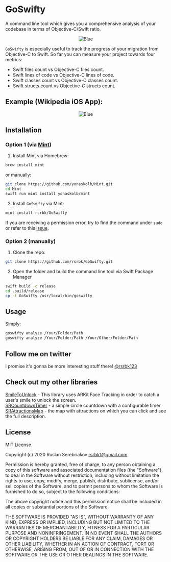# GoSwifty

A command line tool which gives you a comprehensive analysis of your codebase in terms of Objective-C/Swift ratio.

<p align="center">
    <img src="https://github.com/rsrbk/GoSwifty/blob/master/logo.png?raw=true" alt="Blue"/>
</p>

`GoSwifty` is especially useful to track the progress of your migration from Objective-C to Swift. So far you can measure your project towards four metrics:
- Swift files count vs Objective-C files count.
- Swift lines of code vs Objective-C lines of code.
- Swift classes count vs Objective-C classes count.
- Swift structs count vs Objective-C structs count.

## Example (Wikipedia iOS App):
<p align="center">
    <img src="https://github.com/rsrbk/GoSwifty/blob/master/example.png?raw=true" alt="Blue"/>
</p>

## Installation
### Option 1 (via [Mint](https://github.com/yonaskolb/Mint))
1. Install Mint via Homebrew:
```sh
brew install mint
```
or manually:
```sh
git clone https://github.com/yonaskolb/Mint.git
cd Mint
swift run mint install yonaskolb/mint
```
2. Install `GoSwifty` via Mint:
```sh
mint install rsrbk/GoSwifty
```
If you are receiving a permission error, try to find the command under `sudo` or refer to this [issue](https://github.com/yonaskolb/Mint/issues/188).
### Option 2 (manually)
1. Clone the repo:
```sh
git clone https://github.com/rsrbk/GoSwifty.git
```
2. Open the folder and build the command line tool via Swift Package Manager
```sh
swift build -c release
cd .build/release
cp -f GoSwifty /usr/local/bin/goswifty
```

## Usage
Simply:

```sh
goswifty analyze /Your/Folder/Path
goswifty analyze /Your/Folder/Path /Your/Other/Folder/Path
```

## Follow me on twitter
I promise it's gonna be more interesting stuff there! [@rsrbk123](https://twitter.com/rsrbk123)

## Check out my other libraries

[SmileToUnlock](https://github.com/rsrbk/SmileToUnlock) - This library uses ARKit Face Tracking in order to catch a user's smile to unlock the screen.<br>
[SRCountdownTimer](https://github.com/rsrbk/SRCountdownTimer) - a simple circle countdown with a configurable timer.<br>
[SRAttractionsMap](https://github.com/rsrbk/SRAttractionsMap) - the map with attractions on which you can click and see the full description.

## License
 MIT License

 Copyright (c) 2020 Ruslan Serebriakov <rsrbk1@gmail.com>

 Permission is hereby granted, free of charge, to any person obtaining a copy
 of this software and associated documentation files (the "Software"), to deal
 in the Software without restriction, including without limitation the rights
 to use, copy, modify, merge, publish, distribute, sublicense, and/or sell
 copies of the Software, and to permit persons to whom the Software is
 furnished to do so, subject to the following conditions:

 The above copyright notice and this permission notice shall be included in all
 copies or substantial portions of the Software.

 THE SOFTWARE IS PROVIDED "AS IS", WITHOUT WARRANTY OF ANY KIND, EXPRESS OR
 IMPLIED, INCLUDING BUT NOT LIMITED TO THE WARRANTIES OF MERCHANTABILITY,
 FITNESS FOR A PARTICULAR PURPOSE AND NONINFRINGEMENT. IN NO EVENT SHALL THE
 AUTHORS OR COPYRIGHT HOLDERS BE LIABLE FOR ANY CLAIM, DAMAGES OR OTHER
 LIABILITY, WHETHER IN AN ACTION OF CONTRACT, TORT OR OTHERWISE, ARISING FROM,
 OUT OF OR IN CONNECTION WITH THE SOFTWARE OR THE USE OR OTHER DEALINGS IN THE
 SOFTWARE.
